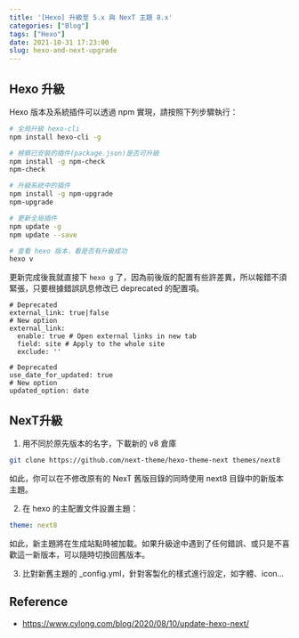 ```yaml
---
title: '[Hexo] 升級至 5.x 與 NexT 主題 8.x'
categories: ["Blog"]
tags: ["Hexo"]
date: 2021-10-31 17:23:00
slug: hexo-and-next-upgrade
---
```

## Hexo 升級

Hexo 版本及系統插件可以透過 npm 實現，請按照下列步驟執行：
<!--more-->
```bash
# 全局升級 hexo-cli
npm install hexo-cli -g

# 檢察已安裝的插件(package.json)是否可升級
npm install -g npm-check
npm-check

# 升級系統中的插件
npm install -g npm-upgrade
npm-upgrade

# 更新全局插件
npm update -g
npm update --save

# 查看 hexo 版本，看是否有升級成功
hexo v
```

更新完成後我就直接下 `hexo g` 了，因為前後版的配置有些許差異，所以報錯不須緊張，只要根據錯誤訊息修改已 deprecated 的配置項。

```
# Deprecated
external_link: true|false
# New option
external_link:
  enable: true # Open external links in new tab
  field: site # Apply to the whole site
  exclude: ''

# Deprecated
use_date_for_updated: true
# New option
updated_option: date
```

## NexT升級
1. 用不同於原先版本的名字，下載新的 v8 倉庫
```bash
git clone https://github.com/next-theme/hexo-theme-next themes/next8
```
如此，你可以在不修改原有的 NexT 舊版目錄的同時使用 next8 目錄中的新版本主題。

2. 在 hexo 的主配置文件設置主題：
```yaml
theme: next8
```
如此，新主題將在生成站點時被加載。如果升級途中遇到了任何錯誤、或只是不喜歡這一新版本，可以隨時切換回舊版本。

3. 比對新舊主題的 _config.yml，針對客製化的樣式進行設定，如字體、icon...


## Reference
- https://www.cylong.com/blog/2020/08/10/update-hexo-next/